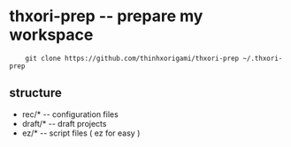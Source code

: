 # thxori-prep -- prepare my workspace

``` shell
    git clone https://github.com/thinhxorigami/thxori-prep ~/.thxori-prep
```

## structure
- rec/* -- configuration files
- draft/* -- draft projects
- ez/* -- script files ( ez for easy )
